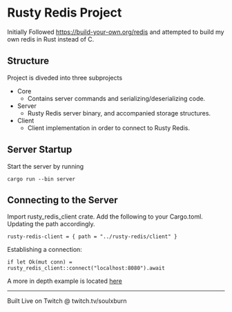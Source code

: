 # Rusty Redis Project

Initially Followed https://build-your-own.org/redis and attempted to build my own redis in Rust instead of C.

## Structure

Project is diveded into three subprojects
- Core
    - Contains server commands and serializing/deserializing code.
- Server
    - Rusty Redis server binary, and accompanied storage structures.
- Client
    - Client implementation in order to connect to Rusty Redis.

## Server Startup
Start the server by running
```
cargo run --bin server
```

## Connecting to the Server
Import rusty_redis_client crate. Add the following to your Cargo.toml. Updating the path accordingly.
```
rusty-redis-client = { path = "../rusty-redis/client" }
```

Establishing a connection:
```
if let Ok(mut conn) = rusty_redis_client::connect("localhost:8080").await
```

A more in depth example is located [here](./client/examples/client.rs)

----
Built Live on Twitch @ twitch.tv/soulxburn
